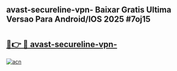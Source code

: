 ## avast-secureline-vpn- Baixar Gratis Ultima Versao Para Android/IOS 2025 #7oj15

# <h2><a href="https://ainizakaria.my?title=avast-secureline-vpn-&ref=20M">🔗👉 🔴 avast-secureline-vpn-</a></h2>

[![acn](https://github.com/user-attachments/assets/0f9c940e-d8b0-45ae-aac7-cd30a18b3e1c)](https://ainizakaria.my?title=avast-secureline-vpn-&ref=20M)

